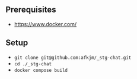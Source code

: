

## Prerequisites
 - https://www.docker.com/ 


## Setup
 - ```git clone git@github.com:afkjm/_stg-chat.git```
 - ```cd ./_stg-chat```
 - ```docker compose build```
